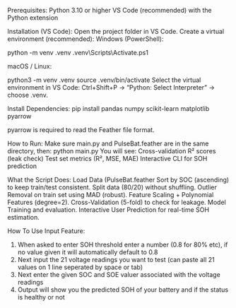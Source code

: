 Prerequisites:
Python 3.10 or higher
VS Code (recommended) with the Python extension

Installation (VS Code):
Open the project folder in VS Code.
Create a virtual environment (recommended):
Windows (PowerShell):

python -m venv .venv
.venv\Scripts\Activate.ps1


macOS / Linux:

python3 -m venv .venv
source .venv/bin/activate
Select the virtual environment in VS Code:
Ctrl+Shift+P → “Python: Select Interpreter” → choose .venv.


Install Dependencies:
pip install pandas numpy scikit-learn matplotlib pyarrow

pyarrow is required to read the Feather file format.

How to Run:
Make sure main.py and PulseBat.feather are in the same directory, then:
python main.py
You will see:
Cross-validation R² scores (leak check)
Test set metrics (R², MSE, MAE)
Interactive CLI for SOH prediction

What the Script Does:
Load Data (PulseBat.feather
Sort by SOC (ascending) to keep train/test consistent.
Split data (80/20) without shuffling.
Outlier Removal on train set using MAD (robust).
Feature Scaling + Polynomial Features (degree=2).
Cross-Validation (5-fold) to check for leakage.
Model Training and evaluation.
Interactive User Prediction for real-time SOH estimation.

How To Use Input Feature:
1. When asked to enter SOH threshold enter a number (0.8 for 80% etc), if no value given it will automatically default to 0.8
2. Next input the 21 voltage readings you want to test (can paste all 21 values on 1 line seperated by space or tab)
3. Next enter the given SOC and SOE valuer associated with the voltage readings
4. Output will show you the predicted SOH of your battery and if the status is healthy or not
